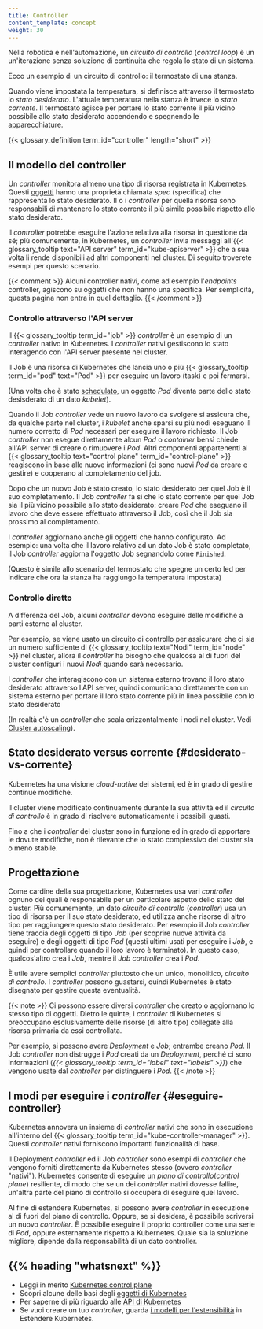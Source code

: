```yaml
---
title: Controller
content_template: concept
weight: 30
---
```


<!-- overview -->

Nella robotica e nell'automazione, un _circuito di controllo_ (_control loop_) è un un'iterazione senza soluzione di continuità che regola lo stato di un sistema.

Ecco un esempio di un circuito di controllo: il termostato di una stanza.

Quando viene impostata la temperatura, si definisce attraverso il termostato lo *stato desiderato*. L'attuale temperatura nella stanza è invece lo *stato corrente*. Il termostato agisce per portare lo stato corrente il più vicino possibile allo stato desiderato accendendo e spegnendo le apparecchiature.

{{< glossary_definition term_id="controller" length="short" >}}

<!-- body -->

## Il modello del controller

Un _controller_ monitora almeno una tipo di risorsa registrata in Kubernetes. 
Questi [oggetti](/docs/concepts/overview/working-with-objects/kubernetes-objects/#kubernetes-objects) hanno una proprietà chiamata *spec* (specifica) che rappresenta lo stato desiderato. Il o i *controller* per quella risorsa sono responsabili di mantenere lo stato corrente il più simile possibile rispetto allo stato desiderato.

Il _controller_ potrebbe eseguire l'azione relativa alla risorsa in questione da sé; più comunemente, in Kubernetes, un _controller_ invia messaggi all'{{< glossary_tooltip text="API server" term_id="kube-apiserver" >}} che a sua volta li rende disponibili ad altri componenti nel cluster. Di seguito troverete esempi per questo scenario.

{{< comment >}}
Alcuni controller nativi, come ad esempio l'_endpoints_ controller, agiscono su oggetti che non hanno una specifica. Per semplicità, questa pagina non entra in quel dettaglio.
{{< /comment >}}

### Controllo attraverso l'API server

Il {{< glossary_tooltip term_id="job" >}} _controller_ è un esempio di un _controller_ nativo in Kubernetes. I _controller_ nativi gestiscono lo stato interagendo con l'API server presente nel cluster.

Il Job è una risorsa di Kubernetes che lancia uno o più {{< glossary_tooltip term_id="pod" text="Pod" >}} per eseguire un lavoro (task) e poi fermarsi.

(Una volta che è stato [schedulato](/docs/concepts/scheduling-eviction/), un oggetto _Pod_ diventa parte dello stato desisderato di un dato _kubelet_).

Quando il Job _controller_ vede un nuovo lavoro da svolgere si assicura che, da qualche parte nel cluster, i _kubelet_ anche sparsi su più nodi eseguano il numero corretto di _Pod_ necessari per eseguire il lavoro richiesto. Il Job _controller_ non esegue direttamente alcun _Pod_ o _container_ bensì chiede all'API server di creare o rimuovere i _Pod_. Altri componenti appartenenti al {{< glossary_tooltip text="control plane" term_id="control-plane" >}} reagiscono in base alle nuove informazioni (ci sono nuovi _Pod_ da creare e gestire) e cooperano al completamento del job.

Dopo che un nuovo Job è stato creato, lo stato desiderato per quel Job è il suo completamento. Il Job _controller_ fa sì che lo stato corrente per quel Job sia il più vicino possibile allo stato desiderato: creare _Pod_ che eseguano il lavoro che deve essere effettuato attraverso il Job, così che il Job sia prossimo al completamento.

I _controller_ aggiornano anche gli oggetti che hanno configurato. Ad esempio: una volta che il lavoro relativo ad un dato Job è stato completato, il Job _controller_ aggiorna l'oggetto Job segnandolo come `Finished`.

(Questo è simile allo scenario del termostato che spegne un certo led per indicare che ora la stanza ha raggiungo la temperatura impostata)

### Controllo diretto

A differenza del Job, alcuni _controller_ devono eseguire delle modifiche a parti esterne al cluster.

Per esempio, se viene usato un circuito di controllo per assicurare che ci sia un numero sufficiente di {{< glossary_tooltip text="Nodi" term_id="node" >}} nel cluster, allora il _controller_ ha bisogno che qualcosa al di fuori del cluster configuri i nuovi _Nodi_ quando sarà necessario.

I _controller_ che interagiscono con un sistema esterno trovano il loro stato desiderato attraverso l'API server, quindi comunicano direttamente con un sistema esterno per portare il loro stato corrente più in linea possibile con lo stato desiderato

(In realtà c'è un _controller_ che scala orizzontalmente i nodi nel cluster. Vedi [Cluster autoscaling](/docs/tasks/administer-cluster/cluster-management/#cluster-autoscaling)).

## Stato desiderato versus corrente {#desiderato-vs-corrente}

Kubernetes ha una visione *cloud-native* dei sistemi, ed è in grado di gestire continue modifiche.

Il cluster viene modificato continuamente durante la sua attività ed il _circuito di controllo_ è in grado di risolvere automaticamente i possibili guasti.

Fino a che i _controller_ del cluster sono in funzione ed in grado di apportare le dovute modifiche, non è rilevante che lo stato complessivo del cluster sia o meno stabile.

## Progettazione

Come cardine della sua progettazione, Kubernetes usa vari _controller_ ognuno dei quali è responsabile per un particolare aspetto dello stato del cluster. Più comunemente, un dato _circuito di controllo_ (_controller_) usa un tipo di risorsa per il suo stato desiderato, ed utilizza anche risorse di altro tipo per raggiungere questo stato desiderato. Per esempio il Job _controller_ tiene traccia degli oggetti di tipo _Job_ (per scoprire nuove attività da eseguire) e degli oggetti di tipo _Pod_ (questi ultimi usati per eseguire i _Job_, e quindi per controllare quando il loro lavoro è terminato). In questo caso, qualcos'altro crea i _Job_, mentre il _Job_ _controller_ crea i _Pod_.

È utile avere semplici _controller_ piuttosto che un unico, monolitico, _circuito di controllo_. I _controller_ possono guastarsi, quindi Kubernetes è stato disegnato per gestire questa eventualità.

{{< note >}}
Ci possono essere diversi _controller_ che creato o aggiornano lo stesso tipo di oggetti. Dietro le quinte, i _controller_ di Kubernetes si preoccupano esclusivamente delle risorse (di altro tipo) collegate alla risorsa primaria da essi controllata.

Per esempio, si possono avere _Deployment_ e _Job_; entrambe creano _Pod_. Il Job _controller_ non distrugge i _Pod_ creati da un _Deployment_, perché ci sono informazioni (*{{< glossary_tooltip term_id="label" text="labels" >}}*) che vengono usate dal _controller_ per distinguere i _Pod_.
{{< /note >}}

## I modi per eseguire i _controller_ {#eseguire-controller}

Kubernetes annovera un insieme di _controller_ nativi che sono in esecuzione all'interno del {{< glossary_tooltip term_id="kube-controller-manager" >}}. Questi _controller_ nativi forniscono importanti funzionalità di base.

Il Deployment _controller_ ed il Job _controller_ sono esempi di _controller_ che vengono forniti direttamente da Kubernetes stesso (ovvero _controller_ "nativi").
Kubernetes consente di eseguire un _piano di controllo_(_control plane_) resiliente, di modo che se un dei _controller_ nativi dovesse fallire, un'altra parte del piano di controllo si occuperà di eseguire quel lavoro.

Al fine di estendere Kubernetes, si possono avere _controller_ in esecuzione al di fuori del piano di controllo. Oppure, se si desidera, è possibile scriversi un nuovo _controller_. È possibile eseguire il proprio controller come una serie di _Pod_, oppure esternamente rispetto a Kubernetes. Quale sia la soluzione migliore, dipende dalla responsabilità di un dato controller.

## {{% heading "whatsnext" %}}
* Leggi in merito [Kubernetes control plane](/docs/reference/glossary/?all=true#term-control-plane)
* Scopri alcune delle basi degli [oggetti di Kubernetes](/docs/concepts/#kubernetes-objects)
* Per saperne di più riguardo alle [API di Kubernetes](/docs/concepts/overview/kubernetes-api/)
* Se vuoi creare un tuo _controller_, guarda [i modelli per l'estensibilità](/docs/concepts/extend-kubernetes/extend-cluster/#extension-patterns) in Estendere Kubernetes.

